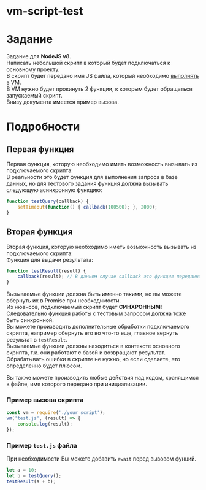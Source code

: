 # vm-script-test

# Задание  
Задание для **NodeJS v8**.  
Написать небольшой скрипт в который будет подключаться к основному проекту.  
В скрипт будет передано имя JS файла, который необходимо [выполнять в VM](https://nodejs.org/docs/latest-v8.x/api/vm.html).  
В VM нужно будет прокинуть  2 функции, к которым будет обращаться запускаемый скрипт.  
Внизу документа имеется пример вызова.

# Подробности

## Первая функция
Первая функция, которую необходимо иметь возможность вызывать из подключаемого скрипта:  
В реальности это будет функция для выполнения запроса в базе данных, но для тестового задания функция должна вызывать следующую асинхронную функцию:
```js
function testQuery(callback) { 
    setTimeout(function() { callback(100500); }, 2000); 
}
```

## Вторая функция
Вторая функция, которую необходимо иметь возможность вызывать из подключаемого скрипта:  
Функция для выдачи результата:
```js
function testResult(result) { 
    callback(result); // В данном случае callback это функция переданная при инициализации
}
````

Вызываемые функции должна быть именно такими, но вы можете обернуть их в Promise при необходимости.  
Из нюансов, подключаемый скрипт будет **СИНХРОННЫМ**!  
Следовательно функция работы с тестовым запросом должна тоже быть синхронной.  
Вы можете производить дополнительные обработки подключаемого скрипта, например обернуть его во что-то еще, главное вернуть результат в `testResult`.  
Вызываемые функции должны находиться в контексте основного скрипта, т.к. они работают с базой и возвращают результат.  
Обрабатывать ошибки в скрипте не нужно, но если сделаете, это определенно будет плюсом.  

Вы также можете производить любые действия над кодом, хранящимся в файле, имя которого передано при инициализации.


### Пример вызова скрипта
```js
const vm = require('./your_script');
vm('test.js', (result) => {
    console.log(result);
});
```

### Пример `test.js` файла
При необходимости Вы можете добавить `await` перед вызовом фунций.
```js
let a = 10;
let b = testQuery();
testResult(a + b);
```
